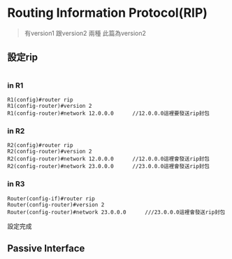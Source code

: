 # Routing Information Protocol(RIP)
> 有version1 跟version2 兩種 此篇為version2

## 設定rip
![]()

### in R1
```
R1(config)#router rip
R1(config-router)#version 2
R1(config-router)#network 12.0.0.0      //12.0.0.0這裡要發送rip封包
```
### in R2
```
R2(config)#router rip
R2(config-router)#version 2
R2(config-router)#network 12.0.0.0      //12.0.0.0這裡會發送rip封包
R2(config-router)#network 23.0.0.0      //23.0.0.0這裡會發送rip封包
```
### in R3
```
Router(config-if)#router rip
Router(config-router)#version 2
Router(config-router)#network 23.0.0.0      ///23.0.0.0這裡會發送rip封包
```
設定完成

## Passive Interface
![]()

